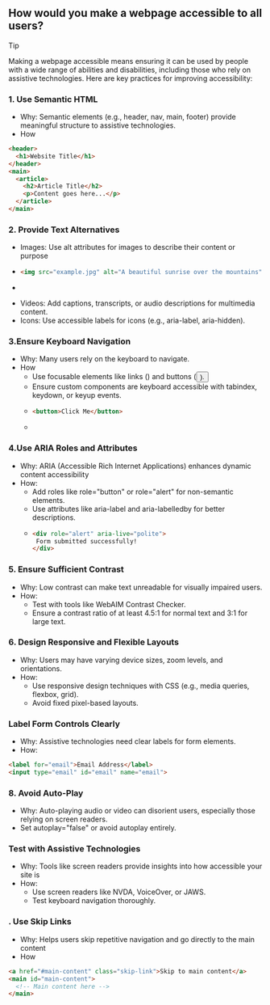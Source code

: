 ## How would you make a webpage accessible to all users?

>[!TIP]
>Making a webpage accessible means ensuring it can be used by people with a wide range of abilities and disabilities, including those who rely on assistive technologies. Here are key practices for improving accessibility:

### 1. Use Semantic HTML
- Why: Semantic elements (e.g., header, nav, main, footer) provide meaningful structure to assistive technologies.
- How
```html
<header>
  <h1>Website Title</h1>
</header>
<main>
  <article>
    <h2>Article Title</h2>
    <p>Content goes here...</p>
  </article>
</main>
```
### 2. Provide Text Alternatives
- Images: Use alt attributes for images to describe their content or purpose
- ```html
  <img src="example.jpg" alt="A beautiful sunrise over the mountains">
- ```
- Videos: Add captions, transcripts, or audio descriptions for multimedia content.
- Icons: Use accessible labels for icons (e.g., aria-label, aria-hidden).

### 3.Ensure Keyboard Navigation
- Why: Many users rely on the keyboard to navigate.
- How
  - Use focusable elements like links (<a>) and buttons (<button>).
  - Ensure custom components are keyboard accessible with tabindex, keydown, or keyup events.
  - ```html
    <button>Click Me</button>
  - ```

### 4.Use ARIA Roles and Attributes
- Why: ARIA (Accessible Rich Internet Applications) enhances dynamic content accessibility
- How:
  - Add roles like role="button" or role="alert" for non-semantic elements.
  - Use attributes like aria-label and aria-labelledby for better descriptions.
  - ```html
    <div role="alert" aria-live="polite">
     Form submitted successfully!
    </div>
    ```

### 5. Ensure Sufficient Contrast
- Why: Low contrast can make text unreadable for visually impaired users.
- How:
  - Test with tools like WebAIM Contrast Checker.
  - Ensure a contrast ratio of at least 4.5:1 for normal text and 3:1 for large text.

### 6. Design Responsive and Flexible Layouts
- Why: Users may have varying device sizes, zoom levels, and orientations.
- How:
  - Use responsive design techniques with CSS (e.g., media queries, flexbox, grid).
  - Avoid fixed pixel-based layouts.
 
### Label Form Controls Clearly
- Why: Assistive technologies need clear labels for form elements.
- How:
```html
<label for="email">Email Address</label>
<input type="email" id="email" name="email">
```

### 8. Avoid Auto-Play
- Why: Auto-playing audio or video can disorient users, especially those relying on screen readers.
- Set autoplay="false" or avoid autoplay entirely.

### Test with Assistive Technologies
- Why: Tools like screen readers provide insights into how accessible your site is
- How:
  - Use screen readers like NVDA, VoiceOver, or JAWS.
  - Test keyboard navigation thoroughly.
 
### . Use Skip Links
- Why: Helps users skip repetitive navigation and go directly to the main content
- How
```html
<a href="#main-content" class="skip-link">Skip to main content</a>
<main id="main-content">
  <!-- Main content here -->
</main>
```
